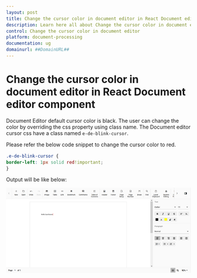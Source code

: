 ```yaml
---
layout: post
title: Change the cursor color in document editor in React Document editor component | Syncfusion
description: Learn here all about Change the cursor color in document editor in Syncfusion React Document editor component of Syncfusion Essential JS 2 and more.
control: Change the cursor color in document editor 
platform: document-processing
documentation: ug
domainurl: ##DomainURL##
---
```


# Change the cursor color in document editor in React Document editor component

Document Editor default cursor color is black. The user can change the color by overriding the css property using class name. The Document editor cursor css have a class named `e-de-blink-cursor`.

Please refer the below code snippet to change the cursor color to red.

```css
.e-de-blink-cursor {
border-left: 1px solid red!important;
}
```

Output will be like below:

![Change the cursor color in document editor](../images/cursor-css.png)
